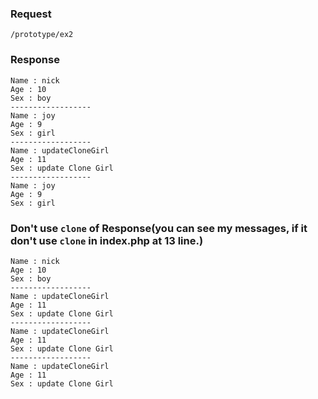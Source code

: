

### Request 
`/prototype/ex2`


### Response
	Name : nick
	Age : 10
	Sex : boy
	------------------
	Name : joy
	Age : 9
	Sex : girl
	------------------
	Name : updateCloneGirl
	Age : 11
	Sex : update Clone Girl
	------------------
	Name : joy
	Age : 9
	Sex : girl


### Don't use `clone` of Response(you can see my messages, if it don't use `clone` in index.php at 13 line.)
	Name : nick
	Age : 10
	Sex : boy
	------------------
	Name : updateCloneGirl
	Age : 11
	Sex : update Clone Girl
	------------------
	Name : updateCloneGirl
	Age : 11
	Sex : update Clone Girl
	------------------
	Name : updateCloneGirl
	Age : 11
	Sex : update Clone Girl

